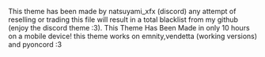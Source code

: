 This theme has been made by natsuyami_xfx (discord)
any attempt of reselling or trading this file will result in a total blacklist from my github
(enjoy the discord theme :3).
This Theme Has Been Made in only 10 hours on a mobile device!
this theme works on emnity,vendetta (working versions) and pyoncord :3
